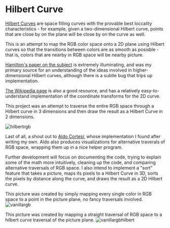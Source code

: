 Hilbert Curve
=============

[Hilbert Curves](http://en.wikipedia.org/wiki/Hilbert_curve) are space filling
curves with the provable best loccality characteristics - for example, given
a two-dimensional Hilbert curve, points that are close by on the plane will be
close by on the curve as well.

This is an attempt to map the RGB color space onto a 2D plane using Hilbert curves
so that the transitions between colors are as smooth as posisble - that is, colors
that are nearby in RGB space will be nearby picture.

[Hamilton's paper on the subject](https://www.cs.dal.ca/sites/default/files/technical_reports/CS-2006-07.pdf) is extremely illuminating, and was my primary source for an understanding of the
ideas involved in higher-dimensional Hilbert curves, although there is a subtle
bug that trips up implementation.

[The Wikipedia page](http://en.wikipedia.org/wiki/Hilbert_curve) is also a good
resource, and has a relatively easy-to-understand implementation of the
coordinate transforms for the 2D curve.

This project was an attempt to traverse the entire RGB space through a Hilbert
curve in 3 dimensions and then draw the result as a Hilbert Curve in 2 dimensions.

![hilbertrgb](https://cloud.githubusercontent.com/assets/1315728/4989633/4b87920c-6949-11e4-9684-6ab5d75757a4.png)

Last of all, a shout out to [Aldo Cortesi](http://corte.si/), whose implementation
I found after writing my own. Aldo also produces visualizations for alternative
traverals of RGB space, wrapping them up in a nice helper program.

Further development will focus on documenting the code, trying to explain some
of the math more intuitively, cleaning up the code, and comparing alternative
traversals of RGB space. I also intend to implement a "sort" feature that
takes a picture, maps its pixels to a Hilbert Curve in 3D, sorts the pixels by
distance along the curve, and draws the result as a 2D Hilbert curve.

This picture was created by simply mapping every single color in RGB space to
a point in the picture plane, no fancy traversals involved.
![vanillargb](https://cloud.githubusercontent.com/assets/1315728/4998116/52ac4820-69a3-11e4-9874-77f3bb00d603.png)


This picture was created by mapping a straight traversal of RGB space to a hilbert
curve traversal of the picture plane.
![vanillargbhilbert](https://cloud.githubusercontent.com/assets/1315728/4998126/655aa566-69a3-11e4-9344-55e03d0ad694.png)
